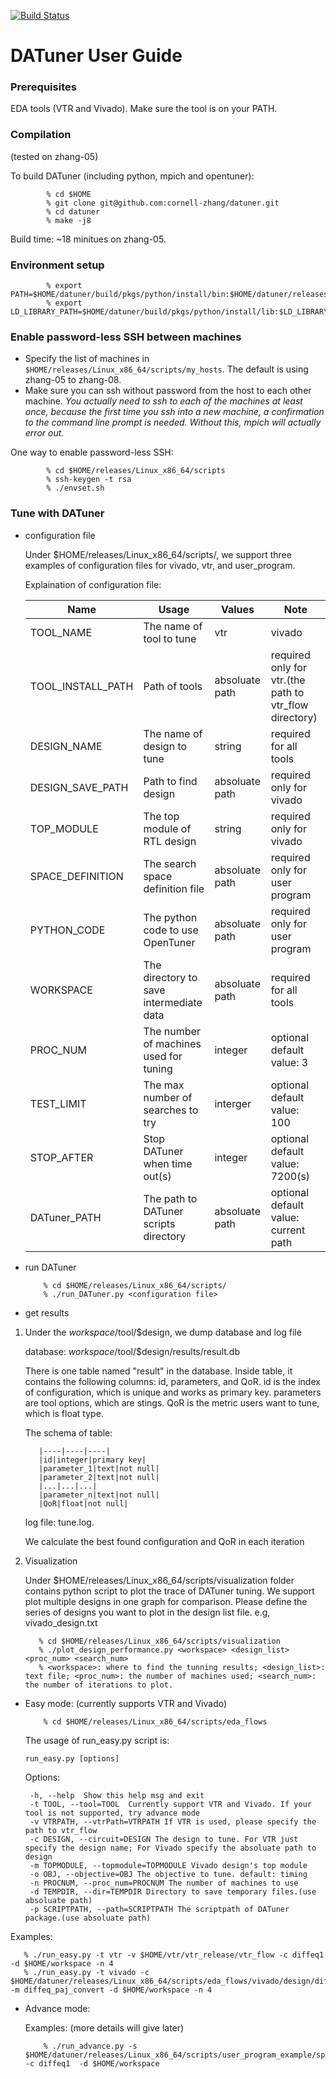 [![Build Status](https://travis-ci.com/cornell-zhang/datuner.svg?token=KrcYXzoSR4bbR5JiDUuz&branch=master)](https://travis-ci.com/cornell-zhang/datuner)

# DATuner User Guide

### Prerequisites

EDA tools (VTR and Vivado).
Make sure the tool is on your PATH.

### Compilation
(tested on zhang-05)

To build DATuner (including python, mpich and opentuner):

            % cd $HOME
            % git clone git@github.com:cornell-zhang/datuner.git
            % cd datuner
            % make -j8
            
Build time: ~18 minitues on zhang-05.
    
### Environment setup

            % export PATH=$HOME/datuner/build/pkgs/python/install/bin:$HOME/datuner/releases/Linux_x86_64/install/bin:$PATH
            % export LD_LIBRARY_PATH=$HOME/datuner/build/pkgs/python/install/lib:$LD_LIBRARY_PATH
       
### Enable password-less SSH between machines

 * Specify the list of machines in `$HOME/releases/Linux_x86_64/scripts/my_hosts`. The default is using zhang-05 to zhang-08.
 * Make sure you can ssh without password from the host to each other machine. *You actually need to ssh to each of the machines at least once, because the first time you ssh into a new machine, a confirmation to the command line prompt is needed. Without this, mpich will actually error out.*
  
One way to enable password-less SSH:
    
            % cd $HOME/releases/Linux_x86_64/scripts
            % ssh-keygen -t rsa
            % ./envset.sh

###  Tune with DATuner

  * configuration file
    
    Under $HOME/releases/Linux_x86_64/scripts/,  we support three examples of configuration files for vivado, vtr, and user_program.

    Explaination of configuration file:

      |Name                 |Usage                                    |Values                 |Note|
      |----|----|----|----|
      |TOOL_NAME            |The name of tool to tune                 |vtr|vivado|other       |required for all tools|
      |TOOL_INSTALL_PATH    |Path of tools                            |absoluate path         |required only for vtr.(the path to vtr_flow directory)|
      |DESIGN_NAME          |The name of design to tune               |string                 |required for all tools|
      |DESIGN_SAVE_PATH     |Path to find design                      |absoluate path         |required only for vivado|
      |TOP_MODULE           |The top module of RTL design             |string                 |required only for vivado|
      |SPACE_DEFINITION     |The search space definition file         |absoluate path         |required only for user program|
      |PYTHON_CODE          |The python code to use OpenTuner         |absoluate path         |required only for user program|
      |WORKSPACE            |The directory to save intermediate data  |absoluate path         |required for all tools|
      |PROC_NUM             |The number of machines used for tuning   |integer                |optional default value: 3|
      |TEST_LIMIT           |The max number of searches to try        |interger               |optional default value: 100|
      |STOP_AFTER           |Stop DATuner when time out(s)            |integer                |optional default value: 7200(s)|
      |DATuner_PATH         |The path to DATuner scripts directory    |absoluate path         |optional default value: current path|

  * run DATuner
  
            % cd $HOME/releases/Linux_x86_64/scripts/
            % ./run_DATuner.py <configuration file>
  
  * get results
  
  1) Under the $workspace/$tool/$design, we dump database and log file
      
      database: $workspace/$tool/$design/results/result.db 
      
      There is one table named "result" in the database. Inside table, it contains the following columns: id, parameters, and QoR. id is the index of configuration, which is unique and works as primary key. parameters are tool options, which are stings. QoR is the metric users want to tune, which is float type.
      
      The schema of table:
      
            |----|----|----|
            |id|integer|primary key|
            |parameter_1|text|not null|
            |parameter_2|text|not null|
            |...|...|...|
            |parameter_n|text|not null|
            |QoR|float|not null|
      
      log file: tune.log. 
      
      We calculate the best found configuration and QoR in each iteration
      
  2) Visualization
  
     Under $HOME/releases/Linux_x86_64/scripts/visualization folder contains python script to plot the trace of DATuner tuning. We support plot multiple designs in one graph for comparison. Please define the series of designs you want to plot in the design list file. e.g, vivado_design.txt
     
            % cd $HOME/releases/Linux_x86_64/scripts/visualization
            % ./plot_design_performance.py <workspace> <design_list> <proc_num> <search_num> 
            % <workspace>: where to find the tunning results; <design_list>: text file; <proc_num>: the number of machines used; <search_num>: the number of iterations to plot.
            
            
      
      
      
  

      

  * Easy mode: (currently supports VTR and Vivado)

            % cd $HOME/releases/Linux_x86_64/scripts/eda_flows
    
    The usage of run_easy.py script is: 

       `run_easy.py [options]`
    
       Options:
      
         -h, --help  Show this help msg and exit
         -t TOOL, --tool=TOOL  Currently support VTR and Vivado. If your tool is not supported, try advance mode
         -v VTRPATH, --vtrPath=VTRPATH If VTR is used, please specify the path to vtr_flow
         -c DESIGN, --circuit=DESIGN The design to tune. For VTR just specify the design name; For Vivado specify the absoluate path to design
         -m TOPMODULE, --topmodule=TOPMODULE Vivado design's top module
         -o OBJ, --objective=OBJ The objective to tune. default: timing
         -n PROCNUM, --proc_num=PROCNUM The number of machines to use
         -d TEMPDIR, --dir=TEMPDIR Directory to save temporary files.(use absoluate path)
         -p SCRIPTPATH, --path=SCRIPTPATH The scriptpath of DATuner package.(use absoluate path)
      
      
   Examples:
   
       % ./run_easy.py -t vtr -v $HOME/vtr/vtr_release/vtr_flow -c diffeq1 -d $HOME/workspace -n 4
       % ./run_easy.py -t vivado -c $HOME/datuner/releases/Linux_x86_64/scripts/eda_flows/vivado/design/diffeq1 -m diffeq_paj_convert -d $HOME/workspace -n 4
   

  * Advance mode:
  
    Examples: (more details will give later)
    
            % ./run_advance.py -s $HOME/datuner/releases/Linux_x86_64/scripts/user_program_example/space.txt -c diffeq1  -d $HOME/workspace
